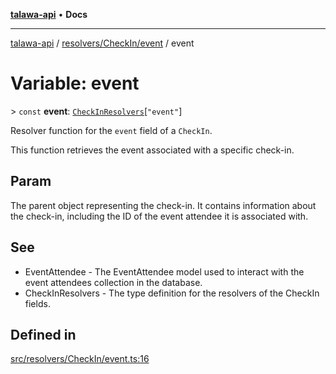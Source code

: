 [**talawa-api**](../../../../README.md) • **Docs**

***

[talawa-api](../../../../modules.md) / [resolvers/CheckIn/event](../README.md) / event

# Variable: event

\> `const` **event**: [`CheckInResolvers`](../../../../types/generatedGraphQLTypes/type-aliases/CheckInResolvers.md)\[`"event"`\]

Resolver function for the `event` field of a `CheckIn`.

This function retrieves the event associated with a specific check-in.

## Param

The parent object representing the check-in. It contains information about the check-in, including the ID of the event attendee it is associated with.

## See

 - EventAttendee - The EventAttendee model used to interact with the event attendees collection in the database.
 - CheckInResolvers - The type definition for the resolvers of the CheckIn fields.

## Defined in

[src/resolvers/CheckIn/event.ts:16](https://github.com/PalisadoesFoundation/talawa-api/blob/a87b45a1c490c996c3a8a52e117ecbaa4742ef49/src/resolvers/CheckIn/event.ts#L16)
